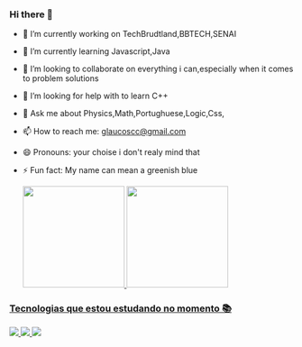 ###                                                                        Hi there 👋

<!--
**IluvTheSuns2/IluvTheSuns2** is a ✨ _special_ ✨ repository because its `README.md` (this file) appears on your GitHub profile.

-->
- 🔭 I’m currently working on TechBrudtland,BBTECH,SENAI
- 🌱 I’m currently learning Javascript,Java
- 👯 I’m looking to collaborate on everything i can,especially when it comes to problem solutions
- 🤔 I’m looking for help with to learn C++
- 💬 Ask me about Physics,Math,Portughuese,Logic,Css,
- 📫 How to reach me: glaucoscc@gmail.com
- 😄 Pronouns: your choise i don't realy mind that
- ⚡ Fun fact: My name can mean a greenish blue

  <a href="https://github.com/IluvTheSuns2">
  <img height="180em" src="https://github-readme-stats.vercel.app/api?username=BigGlaucos&theme=radical&show_icons=true">
  <img height="180em" src="https://github-readme-stats.vercel.app/api/top-langs/?username=BigGlaucos&layout=compact&langs_count=7&theme=radical"/>



### Tecnologias que estou estudando no momento 📚 
<div style="display: inline_block">
  <img    src="https://img.shields.io/badge/javascript-%23323330.svg?style=for-the-badge&logo=javascript&logoColor=%23F7DF1E">
  <img    src="https://img.shields.io/badge/html5-%23E34F26.svg?style=for-the-badge&logo=html5&logoColor=white">
  <img    src="https://img.shields.io/badge/css3-%231572B6.svg?style=for-the-badge&logo=css3&logoColor=white">
</div>
